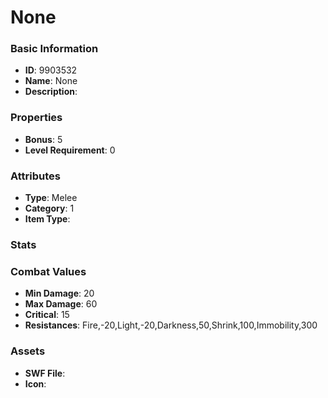# None



### Basic Information

- **ID**: 9903532
- **Name**: None
- **Description**: 

### Properties

- **Bonus**: 5
- **Level Requirement**: 0

### Attributes

- **Type**: Melee
- **Category**: 1
- **Item Type**: 

### Stats


### Combat Values

- **Min Damage**: 20
- **Max Damage**: 60
- **Critical**: 15
- **Resistances**: Fire,-20,Light,-20,Darkness,50,Shrink,100,Immobility,300

### Assets

- **SWF File**: 
- **Icon**: 

